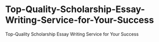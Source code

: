 # Top-Quality-Scholarship-Essay-Writing-Service-for-Your-Success
Top-Quality Scholarship Essay Writing Service for Your Success
